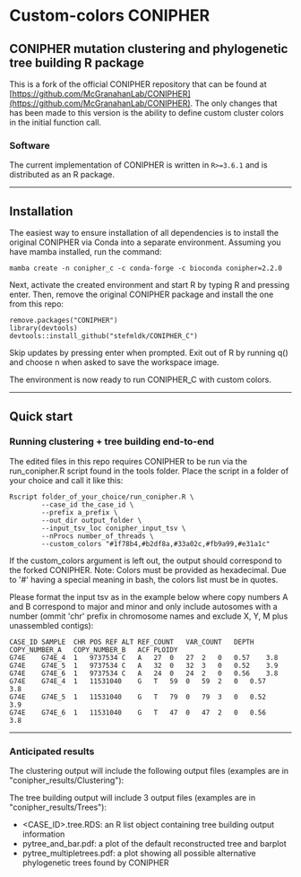 # Custom-colors CONIPHER

## CONIPHER mutation clustering and phylogenetic tree building R package
This is a fork of the official CONIPHER repository that can be found at [https://github.com/McGranahanLab/CONIPHER](https://github.com/McGranahanLab/CONIPHER). The only changes that has been made to this version is the ability to define custom cluster colors in the initial function call.

### Software
The current implementation of CONIPHER is written in `R>=3.6.1` and is distributed as an R package.

---
## Installation 


The easiest way to ensure installation of all dependencies is to install the original CONIPHER via Conda into a separate environment. Assuming you have mamba installed, run the command:
```
mamba create -n conipher_c -c conda-forge -c bioconda conipher=2.2.0
```
Next, activate the created environment and start R by typing R and pressing enter. Then, remove the original CONIPHER package and install the one from this repo:
```
remove.packages("CONIPHER")
library(devtools)
devtools::install_github("stefmldk/CONIPHER_C")
```
Skip updates by pressing enter when prompted.
Exit out of R by running q() and choose n when asked to save the workspace image.

The environment is now ready to run CONIPHER_C with custom colors.

---
## Quick start

### Running clustering + tree building end-to-end 

The edited files in this repo requires CONIPHER to be run via the run_conipher.R script found in the tools folder. Place the script in a folder of your choice and call it like this:
```
Rscript folder_of_your_choice/run_conipher.R \
        --case_id the_case_id \
        --prefix a_prefix \
        --out_dir output_folder \
        --input_tsv_loc conipher_input_tsv \
        --nProcs number_of_threads \
        --custom_colors "#1f78b4,#b2df8a,#33a02c,#fb9a99,#e31a1c"
```
If the custom_colors argument is left out, the output should correspond to the forked CONIPHER. Note: Colors must be provided as hexadecimal. Due to '#' having a special meaning in bash, the colors list must be in quotes.

Please format the input tsv as in the example below where copy numbers A and B correspond to major and minor and only include autosomes with a number (ommit 'chr' prefix in chromosome names and exclude X, Y, M plus unassembled contigs):
```
CASE_ID	SAMPLE	CHR	POS	REF	ALT	REF_COUNT	VAR_COUNT	DEPTH	COPY_NUMBER_A	COPY_NUMBER_B	ACF	PLOIDY
G74E	G74E_4	1	9737534	C	A	27	0	27	2	0	0.57	3.8
G74E	G74E_5	1	9737534	C	A	32	0	32	3	0	0.52	3.9
G74E	G74E_6	1	9737534	C	A	24	0	24	2	0	0.56	3.8
G74E	G74E_4	1	11531040	G	T	59	0	59	2	0	0.57	3.8
G74E	G74E_5	1	11531040	G	T	79	0	79	3	0	0.52	3.9
G74E	G74E_6	1	11531040	G	T	47	0	47	2	0	0.56	3.8
```

---
### Anticipated results
The clustering output will include the following output files (examples are in "conipher_results/Clustering"):


The tree building output will include 3 output files (examples are in "conipher_results/Trees"):
- <CASE_ID>.tree.RDS: an R list object containing tree building output information
- pytree_and_bar.pdf: a plot of the default reconstructed tree and barplot
- pytree_multipletrees.pdf: a plot showing all possible alternative phylogenetic trees found by CONIPHER



